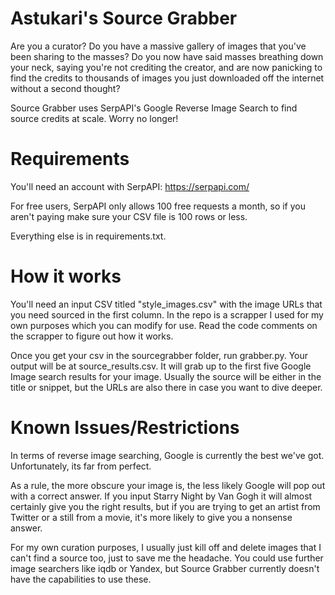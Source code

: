 # Astukari's Source Grabber

Are you a curator? Do you have a massive gallery of images that you've been sharing to the masses? Do you now have said masses breathing down your neck, saying you're not crediting the creator, and are now panicking to find the credits to thousands of images you just downloaded off the internet without a second thought?

Source Grabber uses SerpAPI's Google Reverse Image Search to find source credits at scale. Worry no longer!

# Requirements

You'll need an account with SerpAPI: https://serpapi.com/

For free users, SerpAPI only allows 100 free requests a month, so if you aren't paying make sure your CSV file is 100 rows or less.

Everything else is in requirements.txt.

# How it works

You'll need an input CSV titled "style_images.csv" with the image URLs that you need sourced in the first column. In the repo is a scrapper I used for my own purposes which you can modify for use. Read the code comments on the scrapper to figure out how it works. 

Once you get your csv in the sourcegrabber folder, run grabber.py. Your output will be at source_results.csv. It will grab up to the first five Google Image search results for your image. Usually the source will be either in the title or snippet, but the URLs are also there in case you want to dive deeper. 

# Known Issues/Restrictions

In terms of reverse image searching, Google is currently the best we've got. Unfortunately, its far from perfect. 

As a rule, the more obscure your image is, the less likely Google will pop out with a correct answer. If you input Starry Night by Van Gogh it will almost certainly give you the right results, but if you are trying to get an artist from Twitter or a still from a movie, it's more likely to give you a nonsense answer.

For my own curation purposes, I usually just kill off and delete images that I can't find a source too, just to save me the headache. You could use further image searchers like iqdb or Yandex, but Source Grabber currently doesn't have the capabilities to use these. 